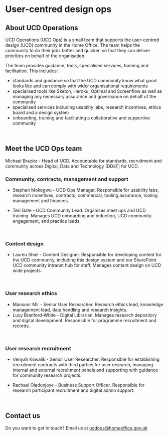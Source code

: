 User-centred design ops
=======================

## About UCD Operations

UCD Operations (UCD Ops) is a small team that supports the user-centred design (UCD) community in the Home Office. The team helps the community to do their jobs better and quicker, so that they can deliver priorities on behalf of the organisation. 
<br />

The team provides guidance, tools, specialised services, training and facilitation. This includes:
- standards and guidance so that the UCD community know what good looks like and can comply with wider organisational requirements
- specialised tools like Sketch, Heroku, Optimal and Screenflow as well as managing any necessary assurance and governance on behalf of the community 
- specialised services including usability labs, research incentives, ethics board and a design system
- onboarding, training and facilitating a collaborative and supportive community
<br />

## Meet the UCD Ops team
Michael Brazier - Head of UCD. Accountable for standards, recruitment and community across Digital, Data and Technology (DDaT) for UCD.
<br />

### Community, contracts, management and support 
- Stephen Mokogwu - UCD Ops Manager.
Responsible for usability labs, research incentives, contracts, commercial, tooling assurance, tooling management and finances. 

- Teri Gate - UCD Community Lead. 
Organises meet ups and UCD training. Manages UCD onboarding and induction, UCD community engagement, and practice leads.
<br />

### Content design 

- Lauren Shiel - Content Designer. Responsible for developing content for the UCD community, including this design system and our SharePoint UCD community intranet hub for staff. Manages content design on UCD wide projects.
<br />

### User research ethics 
- Mansoor Mir - Senior User Researcher. Research ethics lead, knowledge management lead, data handling and research insights.
- Lucy Branford-White - Digital Librarian. Manages research depository and digital development. Responsible for programme recruitment and records.
<br>

### User research recruitment
- Venyah Kowalik - Senior User Researcher. Responsible for establishing recruitment contracts with third parties for user research, managing internal and external recruitment panels and supporting with guidance for community research projects.

- Rachael Oladunjoye - Business Support Officer. Responsible for research participant recruitment and digital admin support.
<br>

## Contact us
Do you want to get in touch? Email us at ucdops@homeoffice.gov.uk   

